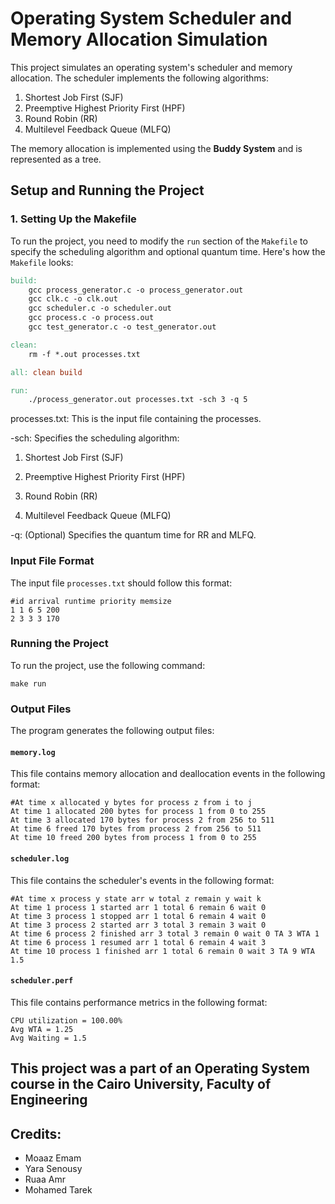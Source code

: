 # Operating System Scheduler and Memory Allocation Simulation

This project simulates an operating system's scheduler and memory allocation. The scheduler implements the following algorithms:
1. Shortest Job First (SJF)
2. Preemptive Highest Priority First (HPF)
3. Round Robin (RR)
4. Multilevel Feedback Queue (MLFQ)

The memory allocation is implemented using the **Buddy System** and is represented as a tree.

## Setup and Running the Project

### 1. Setting Up the Makefile
To run the project, you need to modify the `run` section of the `Makefile` to specify the scheduling algorithm and optional quantum time. Here's how the `Makefile` looks:

```makefile
build:
	gcc process_generator.c -o process_generator.out
	gcc clk.c -o clk.out
	gcc scheduler.c -o scheduler.out
	gcc process.c -o process.out
	gcc test_generator.c -o test_generator.out

clean:
	rm -f *.out processes.txt

all: clean build

run:
	./process_generator.out processes.txt -sch 3 -q 5
```

processes.txt: This is the input file containing the processes.

-sch: Specifies the scheduling algorithm:

1. Shortest Job First (SJF)

2. Preemptive Highest Priority First (HPF)

3. Round Robin (RR)

4. Multilevel Feedback Queue (MLFQ)

-q: (Optional) Specifies the quantum time for RR and MLFQ.

###  Input File Format

The input file `processes.txt` should follow this format:

```
#id arrival runtime priority memsize
1 1 6 5 200
2 3 3 3 170
```

### Running the Project

To run the project, use the following command:

```
make run
```

### Output Files

The program generates the following output files:

#### `memory.log`

This file contains memory allocation and deallocation events in the following format:

```
#At time x allocated y bytes for process z from i to j
At time 1 allocated 200 bytes for process 1 from 0 to 255
At time 3 allocated 170 bytes for process 2 from 256 to 511
At time 6 freed 170 bytes from process 2 from 256 to 511
At time 10 freed 200 bytes from process 1 from 0 to 255
```

#### `scheduler.log`

This file contains the scheduler's events in the following format:

```
#At time x process y state arr w total z remain y wait k
At time 1 process 1 started arr 1 total 6 remain 6 wait 0
At time 3 process 1 stopped arr 1 total 6 remain 4 wait 0
At time 3 process 2 started arr 3 total 3 remain 3 wait 0
At time 6 process 2 finished arr 3 total 3 remain 0 wait 0 TA 3 WTA 1
At time 6 process 1 resumed arr 1 total 6 remain 4 wait 3
At time 10 process 1 finished arr 1 total 6 remain 0 wait 3 TA 9 WTA 1.5
```

#### `scheduler.perf`

This file contains performance metrics in the following format:

```
CPU utilization = 100.00%
Avg WTA = 1.25
Avg Waiting = 1.5
```

## This project was a part of an Operating System course in the Cairo University, Faculty of Engineering

## Credits: 

* Moaaz Emam
* Yara Senousy
* Ruaa Amr
* Mohamed Tarek